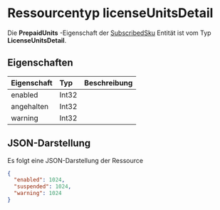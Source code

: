 # <a name="licenseunitsdetail-resource-type"></a>Ressourcentyp licenseUnitsDetail

Die **PrepaidUnits** -Eigenschaft der [SubscribedSku](subscribedsku.md) Entität ist vom Typ **LicenseUnitsDetail**.

## <a name="properties"></a>Eigenschaften
| Eigenschaft     | Typ   |Beschreibung|
|:---------------|:--------|:----------|
|enabled|Int32|            |
|angehalten|Int32|            |
|warning|Int32|            |



## <a name="json-representation"></a>JSON-Darstellung

Es folgt eine JSON-Darstellung der Ressource

<!-- {
  "blockType": "resource",
  "optionalProperties": [

  ],
  "@odata.type": "microsoft.graph.licenseUnitsDetail"
}-->

```json
{
  "enabled": 1024,
  "suspended": 1024,
  "warning": 1024
}

```

<!-- uuid: 8fcb5dbc-d5aa-4681-8e31-b001d5168d79
2015-10-25 14:57:30 UTC -->
<!-- {
  "type": "#page.annotation",
  "description": "licenseUnitsDetail resource",
  "keywords": "",
  "section": "documentation",
  "tocPath": ""
}-->
